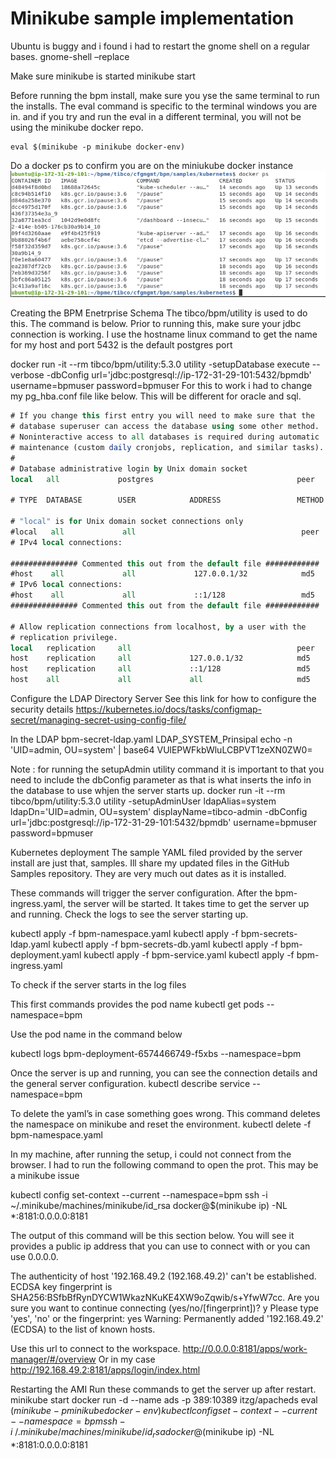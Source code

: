 # Minikube sample implementation

Ubuntu is buggy and i found i had to restart the gnome shell on a regular bases.
gnome-shell –replace

Make sure minikube is started
minikube start

Before running the bpm install, make sure you yse the same terminal to run the installs. The eval command is specific to the terminal windows you are in. and if you try and run the eval in a different terminal, you will not be using the minikube docker repo.
```
eval $(minikube -p minikube docker-env)
```
Do a docker ps to confirm you are on the miniukube docker instance
![ ](images/2022-07-28_08-11-32.png)


Creating the BPM Enetrprise Schema 
The tibco/bpm/utility is used to do this. The command is below. Prior to running this, make sure your jdbc connection is working. I use the hostname linux command to get the name for my host and port 5432 is the default postgres port

docker run -it --rm tibco/bpm/utility:5.3.0 utility -setupDatabase execute --verbose -dbConfig url='jdbc:postgresql://ip-172-31-29-101:5432/bpmdb' username=bpmuser password=bpmuser
For this to work i had to change my pg_hba.conf file like below. This will be different for oracle and sql.


```DO NOT DISABLE!
# If you change this first entry you will need to make sure that the
# database superuser can access the database using some other method.
# Noninteractive access to all databases is required during automatic
# maintenance (custom daily cronjobs, replication, and similar tasks).
#
# Database administrative login by Unix domain socket
local   all             postgres                                peer

# TYPE  DATABASE        USER            ADDRESS                 METHOD

# "local" is for Unix domain socket connections only
#local   all             all                                     peer
# IPv4 local connections:

############### Commented this out from the default file ############
#host    all             all             127.0.0.1/32            md5
# IPv6 local connections:
#host    all             all             ::1/128                 md5
############### Commented this out from the default file ############

# Allow replication connections from localhost, by a user with the
# replication privilege.
local   replication     all                                     peer
host    replication     all             127.0.0.1/32            md5
host    replication     all             ::1/128                 md5
host	all		        all		        all		                md5
```

Configure the LDAP Directory Server
See this link for how to configure the security details
https://kubernetes.io/docs/tasks/configmap-secret/managing-secret-using-config-file/

In the LDAP bpm-secret-ldap.yaml
LDAP_SYSTEM_Prinsipal
echo -n 'UID=admin, OU=system' | base64
VUlEPWFkbWluLCBPVT1zeXN0ZW0=


Note : for running the setupAdmin utility command it is important to that you need to include the dbConfig parameter as that is what inserts the info in the database to use whjen the server starts up.
docker run -it --rm tibco/bpm/utility:5.3.0 utility -setupAdminUser ldapAlias=system ldapDn='UID=admin, OU=system' displayName=tibco-admin -dbConfig url='jdbc:postgresql://ip-172-31-29-101:5432/bpmdb' username=bpmuser password=bpmuser

Kubernetes deployment
The sample YAML filed provided by the server install are just that, samples. Ill share my updated files in the GitHub Samples repository. They are very much out dates as it is installed. 

These commands will trigger the server configuration. After the bpm-ingress.yaml, the server will be started. It takes time to get the server up and running. Check the logs to see the server starting up.

kubectl apply -f bpm-namespace.yaml
kubectl apply -f bpm-secrets-ldap.yaml
kubectl apply -f bpm-secrets-db.yaml
kubectl apply -f bpm-deployment.yaml
kubectl apply -f bpm-service.yaml
kubectl apply -f bpm-ingress.yaml

To check if the server starts in the log files

This first commands provides the pod name
kubectl get pods --namespace=bpm

Use the pod name in the command below


kubectl logs bpm-deployment-6574466749-f5xbs --namespace=bpm


Once the server is up and running, you can see the connection details and the general server configuration.
kubectl describe service --namespace=bpm

To delete the yaml’s in case something goes wrong. This command deletes the namespace on minikube and reset the environment. 
kubectl delete -f bpm-namespace.yaml

In my machine, after running the setup, i could not connect from the browser. I had to run the following command to open the prot. This may be a minikube issue

kubectl config set-context --current --namespace=bpm
ssh -i ~/.minikube/machines/minikube/id_rsa docker@$(minikube ip) -NL \*:8181:0.0.0.0:8181

The output of this command will be this section below. You will see it provides a public ip address that you can use to connect with or you can use 0.0.0.0.
 
The authenticity of host '192.168.49.2 (192.168.49.2)' can't be established.
ECDSA key fingerprint is SHA256:BSfbBfRynDYCW1WkazNKuKE4XW9oZqwib/s+YfwW7cc.
Are you sure you want to continue connecting (yes/no/[fingerprint])? y
Please type 'yes', 'no' or the fingerprint: yes
Warning: Permanently added '192.168.49.2' (ECDSA) to the list of known hosts.

Use this url to connect to the workspace.
http://0.0.0.0:8181/apps/work-manager/#/overview
Or in my case 
http://192.168.49.2:8181/apps/login/index.html

Restarting the AMI 
Run these commands to get the server up after restart.
minikube start
docker run -d --name ads -p 389:10389 itzg/apacheds
eval $(minikube -p minikube docker-env)
kubectl config set-context --current --namespace=bpm
ssh -i ~/.minikube/machines/minikube/id_rsa docker@$(minikube ip) -NL \*:8181:0.0.0.0:8181
